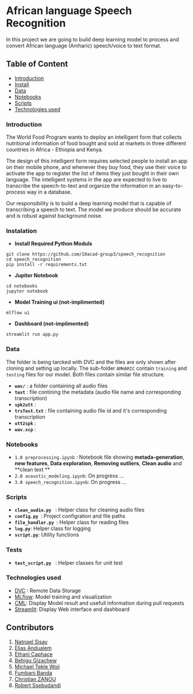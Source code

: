 # African language Speech Recognition

In this project we are going to build deep learning model  to process and convert African language (Amharic) speech/voice to text format.

## Table of Content
- [Introduction](#introduction)
- [Install](#instalation)
- [Data](#data)
- [Notebooks](#notebooks)
- [Scripts](#scripts)
- [Technologies used](#technologies-used)

### Introduction
The World Food Program wants to deploy an intelligent form that collects nutritional information of food bought and sold at markets in three different countries in Africa - Ethiopia and Kenya.  

The design of this intelligent form requires selected people to install an app on their mobile phone, and whenever they buy food, they use their voice to activate the app to register the list of items they just bought in their own language. The intelligent systems in the app are expected to live to transcribe the speech-to-text and organize the information in an easy-to-process way in a database. 

Our responsibility is to build a deep learning model that is capable of transcribing a speech to text. The model we produce should be accurate and is robust against background noise.

### Instalation
- **Install Required Python Moduls**
``` 
git clone https://github.com/10acad-group3/speech_recognition
cd speech_recognition
pip install -r requirements.txt
```

- **Jupiter Notebook**
```
cd notebooks
jupyter notebook
```

- **Model Training ui (not-implimented)**
```
mlflow ui
```

- **Dashboard (not-implimented)**
```
streamlit run app.py
```

### Data
The folder is being tarcked with DVC and the files are only shown after cloning and setting up locally. The sub-folder ```AMHARIC``` contain ```training``` and ```testing``` files for our model. Both files contain similar file structure.

- **```wav/```** : a folder containing all audio files
- **```text```** : file contining the metadata (audio file name and corresponding transcription)
- **```spk2utt```** :
- **```trsTest.txt```** : file containing audio file id and it's corresponding transcription
- **```utt2spk```** :
- **```wav.scp```** : 


### Notebooks

- ```1.0 preprocessing.ipynb``` : Notebook file showing **metada-generation**, **new features**, **Data exploration**, **Removing outliers**, **Clean audio** and **clean text **
- ```2.0 acoustic_modeling.ipynb```: On progress ...
- ```3.0 speech_recognition.ipynb```: On progress ...

### Scripts
- **```clean_audio.py ```** : Helper class for cleaning audio files
- **```config.py ```**: Project configration and file paths
- **```file_handler.py ```**: Helper class for reading files
- **```log.py```**: Helper class for logging
- **```script.py```**: Utility functions

### Tests
- **```test_script.py ```** : Helper classes for unit test

### Technologies used
- [DVC](https://dvc.org/) : Remote Data Storage
- [MLflow](https://www.mlflow.org/): Model training and visualization
- [CML](https://github.com/iterative/cml): Display Model result and usefull information during pull requests
- [Streamlit](https://streamlit.io/): Display Web interface and dashboard


## Contributors
1. [Natnael Sisay](https://github.com/NatnaelSisay)
2. [Elias Andualem](https://github.com/eandualem)
3. [Ethani Caphace](https://github.com/Caphace-Ethan)
4. [Behigu Gizachew](https://github.com)
5. [Michael Tekle Woji](https://github.com/maxi1571)
6. [Fumbani Banda](https://github.com/deadex-ng)
7. [Christian ZANOU](https://github.com/Zchristian955)
8. [Robert Ssebudandi](https://github.com/rssebudandi)
